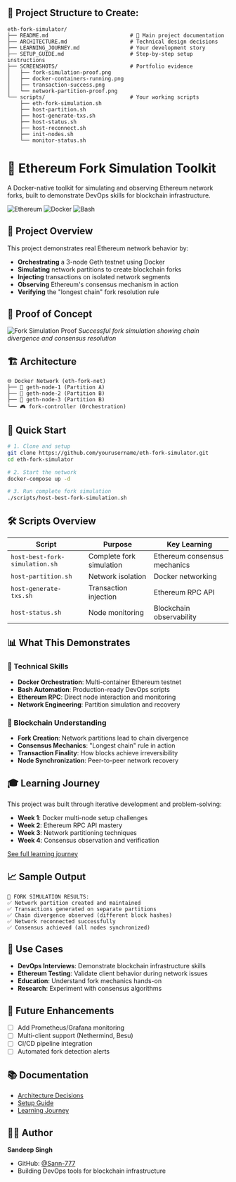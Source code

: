 ## 📁 Project Structure to Create:

```
eth-fork-simulator/
├── README.md                          # 🎯 Main project documentation
├── ARCHITECTURE.md                    # Technical design decisions
├── LEARNING_JOURNEY.md                # Your development story
├── SETUP_GUIDE.md                     # Step-by-step setup instructions
├── SCREENSHOTS/                       # Portfolio evidence
│   ├── fork-simulation-proof.png
│   ├── docker-containers-running.png
│   ├── transaction-success.png
│   └── network-partition-proof.png
└── scripts/                           # Your working scripts
    ├── eth-fork-simulation.sh
    ├── host-partition.sh
    ├── host-generate-txs.sh
    ├── host-status.sh
    ├── host-reconnect.sh
    ├── init-nodes.sh
    └── monitor-status.sh
```

# 🚀 Ethereum Fork Simulation Toolkit

A Docker-native toolkit for simulating and observing Ethereum network forks, built to demonstrate DevOps skills for blockchain infrastructure.

![Ethereum](https://img.shields.io/badge/Ethereum-3C3C3D?style=for-the-badge&logo=Ethereum&logoColor=white)
![Docker](https://img.shields.io/badge/Docker-2CA5E0?style=for-the-badge&logo=docker&logoColor=white)
![Bash](https://img.shields.io/badge/Shell_Script-121011?style=for-the-badge&logo=gnu-bash&logoColor=white)

## 🎯 Project Overview

This project demonstrates real Ethereum network behavior by:
- **Orchestrating** a 3-node Geth testnet using Docker
- **Simulating** network partitions to create blockchain forks
- **Injecting** transactions on isolated network segments
- **Observing** Ethereum's consensus mechanism in action
- **Verifying** the "longest chain" fork resolution rule

## 📸 Proof of Concept

![Fork Simulation Proof](SCREENSHOTS/fork-simulation-proof.png)
*Successful fork simulation showing chain divergence and consensus resolution*

## 🏗️ Architecture

```
🌐 Docker Network (eth-fork-net)
├── 🐋 geth-node-1 (Partition A)
├── 🐋 geth-node-2 (Partition B) 
├── 🐋 geth-node-3 (Partition B)
└── 🎮 fork-controller (Orchestration)
```

## 🚀 Quick Start

```bash
# 1. Clone and setup
git clone https://github.com/yourusername/eth-fork-simulator.git
cd eth-fork-simulator

# 2. Start the network
docker-compose up -d

# 3. Run complete fork simulation
./scripts/host-best-fork-simulation.sh
```

## 🛠️ Scripts Overview

| Script | Purpose | Key Learning |
|--------|---------|--------------|
| `host-best-fork-simulation.sh` | Complete fork simulation | Ethereum consensus mechanics |
| `host-partition.sh` | Network isolation | Docker networking |
| `host-generate-txs.sh` | Transaction injection | Ethereum RPC API |
| `host-status.sh` | Node monitoring | Blockchain observability |

## 📊 What This Demonstrates

### 🔧 Technical Skills
- **Docker Orchestration**: Multi-container Ethereum testnet
- **Bash Automation**: Production-ready DevOps scripts
- **Ethereum RPC**: Direct node interaction and monitoring
- **Network Engineering**: Partition simulation and recovery

### 🧠 Blockchain Understanding
- **Fork Creation**: Network partitions lead to chain divergence
- **Consensus Mechanics**: "Longest chain" rule in action
- **Transaction Finality**: How blocks achieve irreversibility
- **Node Synchronization**: Peer-to-peer network recovery

## 🎓 Learning Journey

This project was built through iterative development and problem-solving:

- **Week 1**: Docker multi-node setup challenges
- **Week 2**: Ethereum RPC API mastery
- **Week 3**: Network partitioning techniques
- **Week 4**: Consensus observation and verification

[See full learning journey](LEARNING_JOURNEY.md)

## 📈 Sample Output

```
🎯 FORK SIMULATION RESULTS:
✅ Network partition created and maintained
✅ Transactions generated on separate partitions  
✅ Chain divergence observed (different block hashes)
✅ Network reconnected successfully
✅ Consensus achieved (all nodes synchronized)
```

## 🎯 Use Cases

- **DevOps Interviews**: Demonstrate blockchain infrastructure skills
- **Ethereum Testing**: Validate client behavior during network issues
- **Education**: Understand fork mechanics hands-on
- **Research**: Experiment with consensus algorithms

## 🔮 Future Enhancements

- [ ] Add Prometheus/Grafana monitoring
- [ ] Multi-client support (Nethermind, Besu)
- [ ] CI/CD pipeline integration
- [ ] Automated fork detection alerts

## 📚 Documentation

- [Architecture Decisions](ARCHITECTURE.md)
- [Setup Guide](SETUP_GUIDE.md)  
- [Learning Journey](LEARNING_JOURNEY.md)

## 👨‍💻 Author

**Sandeep Singh**
- GitHub: [@Sann-777](https://github.com/Sann-777)
- Building DevOps tools for blockchain infrastructure
